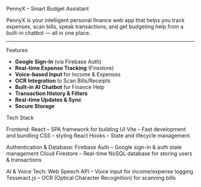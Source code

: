  PennyX – Smart Budget Assistant

PennyX is your intelligent personal finance web app that helps you track expenses, scan bills, speak transactions, and get budgeting help from a built-in chatbot — all in one place.

---

Features

-  **Google Sign-In** (via Firebase Auth)
-  **Real-time Expense Tracking** (Firestore)
-  **Voice-based Input** for Income & Expenses
-  **OCR Integration** to Scan Bills/Receipts
-  **Built-in AI Chatbot** for Finance Help
-  **Transaction History & Filters**
-  **Real-time Updates & Sync**
-  **Secure Storage**

 Tech Stack

Frontend:
React – SPA framework for building UI
Vite – Fast development and bundling
CSS  –  styling
React Hooks – State and lifecycle management

Authentication & Database:
Firebase Auth – Google sign-in & auth state management
Cloud Firestore – Real-time NoSQL database for storing users & transactions

AI & Voice Tech:
Web Speech API – Voice input for income/expense logging
Tesseract.js – OCR (Optical Character Recognition) for scanning bills

